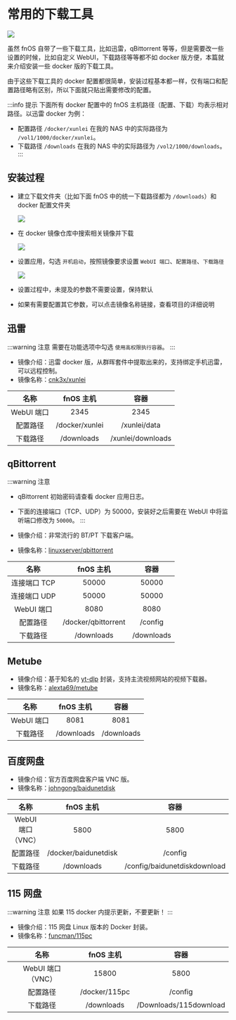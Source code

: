 # 常用的下载工具

![](https://img.slarker.me/wiki/d16588893b7a4c8e8e25ee3cf3a18970.webp)

虽然 fnOS 自带了一些下载工具，比如迅雷，qBittorrent 等等，但是需要改一些设置的时候，比如自定义 WebUI，下载路径等等都不如 docker 版方便，本篇就来介绍安装一些 docker 版的下载工具。

由于这些下载工具的 docker 配置都很简单，安装过程基本都一样，仅有端口和配置路径略有区别，所以下面就只贴出需要修改的配置。

:::info 提示
下面所有 docker 配置中的 fnOS 主机路径（配置、下载）均表示相对路径。以迅雷 docker 为例：
- 配置路径 `/docker/xunlei` 在我的 NAS 中的实际路径为 `/vol1/1000/docker/xunlei`。
- 下载路径 `/downloads` 在我的 NAS 中的实际路径为 `/vol2/1000/downloads`。
:::

## 安装过程

- 建立下载文件夹（比如下面 fnOS 中的统一下载路径都为 `/downloads`）和 docker 配置文件夹

    ![](https://img.slarker.me/wiki/cb3a4dafb21646dc8cced50a10dd23aa.webp)
    
- 在 docker 镜像仓库中搜索相关镜像并下载

    ![](https://img.slarker.me/wiki/3effeb8db6db42eab8d49cf231594b0e.webp)

- 设置应用，勾选 `开机启动`，按照镜像要求设置 `WebUI 端口`、`配置路径`、`下载路径`
  
    ![](https://img.slarker.me/wiki/f0335699bd8949f5a384422934c20ea4.webp)

- 设置过程中，未提及的参数不需要设置，保持默认
- 如果有需要配置其它参数，可以点击镜像名称链接，查看项目的详细说明

## 迅雷

:::warning 注意
需要在功能选项中勾选 `使用高权限执行容器`。
:::

- 镜像介绍：迅雷 docker 版，从群晖套件中提取出来的，支持绑定手机迅雷，可以远程控制。
- 镜像名称：[cnk3x/xunlei](https://hub.docker.com/r/cnk3x/xunlei)

| 名称        |     fnOS 主机      |  容器 |
| :-------------: | :-----------: | :----: |
| WebUI 端口      | 2345 | 2345 |
|  配置路径      |   /docker/xunlei   |  /xunlei/data |
|  下载路径 |   /downloads    |   /xunlei/downloads |

## qBittorrent

:::warning 注意
- qBittorrent 初始密码请查看 docker 应用日志。
- 下面的连接端口（TCP、UDP）为 50000，安装好之后需要在 WebUI 中将监听端口修改为 `50000`。
:::

- 镜像介绍：非常流行的 BT/PT 下载客户端。
- 镜像名称：[linuxserver/qbittorrent](https://hub.docker.com/r/linuxserver/qbittorrent)

| 名称        |     fnOS 主机      |  容器 |
| :-------------: | :-----------: | :----: |
| 连接端口 TCP      |  50000 | 50000 |
| 连接端口 UDP       | 50000 | 50000 |
| WebUI 端口       | 8080 | 8080 |
|  配置路径      |   /docker/qbittorrent   |  /config |
|  下载路径 |   /downloads    |   /downloads |

## Metube

- 镜像介绍：基于知名的 [yt-dlp](https://github.com/yt-dlp/yt-dlp) 封装，支持主流视频网站的视频下载器。
- 镜像名称：[alexta69/metube](https://github.com/alexta69/metube)

| 名称        |     fnOS 主机      |  容器 |
| :-------------: | :-----------: | :----: |
| WebUI 端口       | 8081 | 8081 |
|  下载路径 |   /downloads    |   /downloads |

## 百度网盘

- 镜像介绍：官方百度网盘客户端 VNC 版。
- 镜像名称：[johngong/baidunetdisk](https://hub.docker.com/r/johngong/baidunetdisk)

| 名称        |     fnOS 主机      |  容器 |
| :-------------: | :-----------: | :----: |
| WebUI 端口（VNC）       | 5800 | 5800 |
|  配置路径      |   /docker/baidunetdisk   |  /config |
|  下载路径 |   /downloads    |   /config/baidunetdiskdownload |

## 115 网盘

:::warning 注意
如果 115 docker 内提示更新，不要更新！
:::

- 镜像介绍：115 网盘 Linux 版本的 Docker 封装。
- 镜像名称：[funcman/115pc](https://hub.docker.com/r/funcman/115pc/)

| 名称        |     fnOS 主机      |  容器 |
| :-------------: | :-----------: | :----: |
| WebUI 端口（VNC）   | 15800 | 5800 |
|  配置路径      |   /docker/115pc   |  /config |
|  下载路径 |   /downloads    |   /Downloads/115download  |



